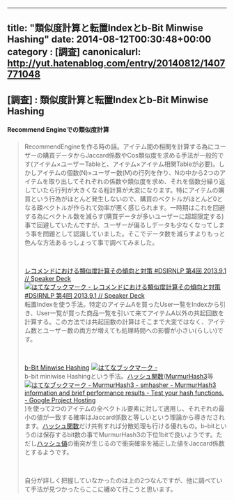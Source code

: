 
---
title: "類似度計算と転置Indexとb-Bit Minwise Hashing"
date: 2014-08-12T00:30:48+00:00
category : [調査]
canonicalurl: http://yut.hatenablog.com/entry/20140812/1407771048
---

## [調査] : 類似度計算と転置Indexとb-Bit Minwise Hashing


<div class="section">
<h4>Recommend Engineでの類似度計算</h4>

<blockquote>
    <p>RecommendEngineを作る時の話。アイテム間の相関を計算する為にユーザーの購買データからJaccard係数やCos類似度を求める手法が一般的です(アイテム×ユーザーTableと、アイテム×アイテム相関Tableが必要)。しかしアイテムの個数(N)×ユーザー数(M)の行列を作り、Nの中から2つのアイテムを取り出してそれぞれの係数や類似度を求め、それを個数分繰り返していたら行列が大きくなる程計算が大変になります。特にアイテムの購買という行為がほとんど発生しないので、購買のベクトルがほとんど0となる疎ベクトルが作られて効率が悪く感じられます。一時期はこれを回避する為にベクトル数を減らす(購買データが多いユーザーに超超限定する)事で回避していたんですが、ユーザーが偏るしデータも少なくなってしまう事を問題として認識していました。そこでデータ数を減らすよりもっと色んな方法あるっしょって事で調べてみました。</p><br />
<p><a href="https://speakerdeck.com/komiya_atsushi/rekomendoniokerulei-si-du-ji-suan-sofalseqing-xiang-todui-ce-number-dsirnlp-di-4hui-2013-dot-9-1">レコメンドにおける類似度計算その傾向と対策 #DSIRNLP 第4回 2013.9.1 // Speaker Deck</a> <a href="http://b.hatena.ne.jp/entry/s/speakerdeck.com/komiya_atsushi/rekomendoniokerulei-si-du-ji-suan-sofalseqing-xiang-todui-ce-number-dsirnlp-di-4hui-2013-dot-9-1"><img src="http://b.hatena.ne.jp/entry/image/https://speakerdeck.com/komiya_atsushi/rekomendoniokerulei-si-du-ji-suan-sofalseqing-xiang-todui-ce-number-dsirnlp-di-4hui-2013-dot-9-1" alt="はてなブックマーク - レコメンドにおける類似度計算その傾向と対策 #DSIRNLP 第4回 2013.9.1 // Speaker Deck" border="0" /></a><br />
転置Indexを使う手法。特定のアイテムAを買ったUser一覧をIndexから引き、User一覧が買った商品一覧を引いて来てアイテムA以外の共起回数を計算する。この方法では共起回数の計算はそこまで大変ではなく、アイテム数とユーザー数の両方が増えても処理時間への影響が小さい(らしい)です。</p><br />
<p><a href="http://research.microsoft.com/pubs/120078/wfc0398-lips.pdf">b-Bit Minwise Hashing</a> <a href="http://b.hatena.ne.jp/entry/research.microsoft.com/pubs/120078/wfc0398-lips.pdf"><img src="http://b.hatena.ne.jp/entry/image/http://research.microsoft.com/pubs/120078/wfc0398-lips.pdf" alt="はてなブックマーク - " border="0" /></a><br />
b-bit miniwise Hashingという手法。<a class="keyword" href="http://d.hatena.ne.jp/keyword/%A5%CF%A5%C3%A5%B7%A5%E5%B4%D8%BF%F4">ハッシュ関数</a>(<a href="https://code.google.com/p/smhasher/wiki/MurmurHash3">MurmurHash3</a>等<a href="http://b.hatena.ne.jp/entry/s/code.google.com/p/smhasher/wiki/MurmurHash3"><img src="http://b.hatena.ne.jp/entry/image/https://code.google.com/p/smhasher/wiki/MurmurHash3" alt="はてなブックマーク - MurmurHash3 - smhasher - MurmurHash3 information and brief performance results - Test your hash functions. - Google Project Hosting" border="0" /></a>)を使って2つのアイテムの全ベクトル要素に対して適用し、それぞれの最小の値が一致する確率はJaccard係数と等しいという理論から導きだされます。<a class="keyword" href="http://d.hatena.ne.jp/keyword/%A5%CF%A5%C3%A5%B7%A5%E5%B4%D8%BF%F4">ハッシュ関数</a>だけ共有すれば分散処理も行ける優れもの。b-bitというのは保存するbit数の事でMurmurHash3の下位1bitで良いようです。ただし<a class="keyword" href="http://d.hatena.ne.jp/keyword/%A5%CF%A5%C3%A5%B7%A5%E5%C3%CD">ハッシュ値</a>の衝突が生じるので衝突確率を補正した値をJaccard係数とするようです。</p><br />
<p>自分が詳しく把握していなかったのは上の2つなんですが、他に調べていて手法が見つかったらここに纏めて行こうと思います。</p>

</blockquote>

</div>

